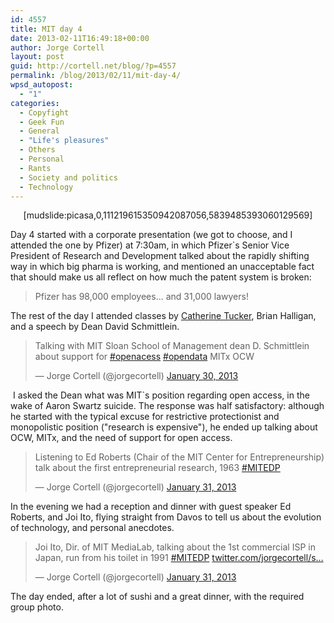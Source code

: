 ```yaml
---
id: 4557
title: MIT day 4
date: 2013-02-11T16:49:18+00:00
author: Jorge Cortell
layout: post
guid: http://cortell.net/blog/?p=4557
permalink: /blog/2013/02/11/mit-day-4/
wpsd_autopost:
  - "1"
categories:
  - Copyfight
  - Geek Fun
  - General
  - "Life's pleasures"
  - Others
  - Personal
  - Rants
  - Society and politics
  - Technology
---
```

<p style="text-align: center">
  [mudslide:picasa,0,111219615350942087056,5839485393060129569]
</p>

Day 4 started with a corporate presentation (we got to choose, and I attended the one by Pfizer) at 7:30am, in which Pfizer`s Senior Vice President of Research and Development talked about the rapidly shifting way in which big pharma is working, and mentioned an unacceptable fact that should make us all reflect on how much the patent system is broken:

> Pfizer has 98,000 employees... and 31,000 lawyers!

The rest of the day I attended classes by [Catherine Tucker](http://executive.mit.edu/faculty/profile/223-catherine-tucker), Brian Halligan, and a speech by Dean David Schmittlein.

<blockquote class="twitter-tweet">
  <p>
    Talking with MIT Sloan School of Management dean D. Schmittlein about support for <a href="https://twitter.com/search/%23openacess">#openacess</a> <a href="https://twitter.com/search/%23opendata">#opendata</a> MITx OCW
  </p>
  
  <p>
    — Jorge Cortell (@jorgecortell) <a href="https://twitter.com/jorgecortell/status/296695501259169792">January 30, 2013</a>
  </p>
</blockquote>

 I asked the Dean what was MIT`s position regarding open access, in the wake of Aaron Swartz suicide. The response was half satisfactory: although he started with the typical excuse for restrictive protectionist and monopolistic position ("research is expensive"), he ended up talking about OCW, MITx, and the need of support for open access. 

<blockquote class="twitter-tweet">
  <p>
    Listening to Ed Roberts (Chair of the MIT Center for Entrepreneurship) talk about the first entrepreneurial research, 1963 <a href="https://twitter.com/search/%23MITEDP">#MITEDP</a>
  </p>
  
  <p>
    — Jorge Cortell (@jorgecortell) <a href="https://twitter.com/jorgecortell/status/296795145922281472">January 31, 2013</a>
  </p>
</blockquote>

In the evening we had a reception and dinner with guest speaker Ed Roberts, and Joi Ito, flying straight from Davos to tell us about the evolution of technology, and personal anecdotes.

<blockquote class="twitter-tweet">
  <p>
    Joi Ito, Dir. of MIT MediaLab, talking about the 1st commercial ISP in Japan, run from his toilet in 1991 <a href="https://twitter.com/search/%23MITEDP">#MITEDP</a> <a title="http://twitter.com/jorgecortell/status/296798041556516864/photo/1" href="http://t.co/Om58Z0FS">twitter.com/jorgecortell/s…</a>
  </p>
  
  <p>
    — Jorge Cortell (@jorgecortell) <a href="https://twitter.com/jorgecortell/status/296798041556516864">January 31, 2013</a>
  </p>
</blockquote>

The day ended, after a lot of sushi and a great dinner, with the required group photo.